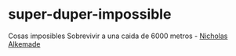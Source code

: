 # super-duper-impossible
Cosas imposibles
Sobrevivir a una caida de 6000 metros - [Nicholas Alkemade](https://es.wikipedia.org/wiki/Nicholas_Alkemade)
